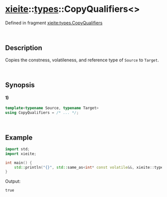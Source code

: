 # [xieite](../../xieite.md)\:\:[types](../../types.md)\:\:CopyQualifiers\<\>
Defined in fragment [xieite:types.CopyQualifiers](../../../src/types/copy_qualifiers.cpp)

&nbsp;

## Description
Copies the constness, volatileness, and reference type of `Source` to `Target`.

&nbsp;

## Synopsis
#### 1)
```cpp
template<typename Source, typename Target>
using CopyQualifiers = /* ... */;
```

&nbsp;

## Example
```cpp
import std;
import xieite;

int main() {
    std::println("{}", std::same_as<int* const volatile&&, xieite::types::CopyQualifiers<volatile const float&&, int*&>>);
}
```
Output:
```
true
```
